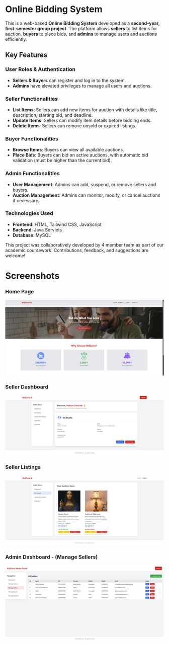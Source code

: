 # Online Bidding System  

This is a web-based **Online Bidding System** developed as a **second-year, first-semester group project**. The platform allows **sellers** to list items for auction, **buyers** to place bids, and **admins** to manage users and auctions efficiently.  

## Key Features  

### User Roles & Authentication  
- **Sellers & Buyers** can register and log in to the system.  
- **Admins** have elevated privileges to manage all users and auctions.  

### Seller Functionalities  
- **List Items**: Sellers can add new items for auction with details like title, description, starting bid, and deadline.  
- **Update Items**: Sellers can modify item details before bidding ends.  
- **Delete Items**: Sellers can remove unsold or expired listings.  

### Buyer Functionalities  
- **Browse Items**: Buyers can view all available auctions.  
- **Place Bids**: Buyers can bid on active auctions, with automatic bid validation (must be higher than the current bid).  

### Admin Functionalities  
- **User Management**: Admins can add, suspend, or remove sellers and buyers.  
- **Auction Management**: Admins can monitor, modify, or cancel auctions if necessary.  

### Technologies Used  
- **Frontend**: HTML, Tailwind CSS, JavaScript
- **Backend**: Java Servlets 
- **Database**: MySQL

This project was collaboratively developed by 4 member team as part of our academic coursework. Contributions, feedback, and suggestions are welcome! 

# Screenshots
### Home Page 

![image alt](https://github.com/isharaSIP/Online-Bidding-System/blob/e9fdff3d1d48435b5b507701d2fe40e69c9e89b8/OnlineBiddingSystem/src/main/webapp/images/Home%20page.png)

### Seller Dashboard

![image alt](https://github.com/isharaSIP/Online-Bidding-System/blob/f01a10eafcb0274e375463d4f63f5e35af042c24/OnlineBiddingSystem/src/main/webapp/images/seller%20Dashboard.png)

### Seller Listings

![image alt](https://github.com/isharaSIP/Online-Bidding-System/blob/f01a10eafcb0274e375463d4f63f5e35af042c24/OnlineBiddingSystem/src/main/webapp/images/Listings.png)

### Admin Dashboard - (Manage Sellers)

![image alt](https://github.com/isharaSIP/Online-Bidding-System/blob/f01a10eafcb0274e375463d4f63f5e35af042c24/OnlineBiddingSystem/src/main/webapp/images/Admin%20dashboard%20-%20manage%20sellers.png)


